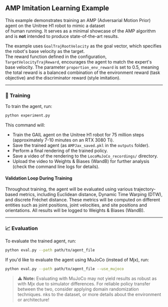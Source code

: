 ## AMP Imitation Learning Example

This example demonstrates training an AMP (Adversarial Motion Prior) agent on the Unitree H1 robot to mimic a dataset  
of human running. It serves as a minimal showcase of the AMP algorithm and is **not** intended to produce 
state-of-the-art results.

The example uses `GoalTrajRootVelocity` as the goal vector, which specifies the robot's base velocity as the target.  
The reward function defined in the configuration, `TargetVelocityTrajReward`, encourages the agent to match the 
expert's base velocity. The parameter `proportion_env_reward` is set to 0.5, meaning the total reward is a
balanced combination of the environment reward (task objective) and the discriminator reward (style imitation).

---

### 🚀 Training

To train the agent, run:

```bash
python experiment.py
```

This command will:

- Train the GAIL agent on the Unitree H1 robot for 75 million steps (approximately 7-10 minutes on an RTX 3080 Ti).
- Save the trained agent (as `AMPJax_saved.pkl` in the `outputs` folder).
- Perform a final rendering of the trained policy.
- Save a video of the rendering to the `LocoMuJoCo_recordings/` directory.
- Upload the video to Weights & Biases (WandB) for further analysis (check the command line logs for details).


#### Validation Loop During Training

Throughout training, the agent will be evaluated using various trajectory-based metrics, including 
Euclidean distance, Dynamic Time Warping (DTW), and discrete Fréchet distance. These metrics will be 
computed on different entities such as joint positions, joint velocities, and site positions and orientations. 
All results will be logged to Weights & Biases (WandB).

---

### 📈 Evaluation

To evaluate the trained agent, run:

```bash
python eval.py --path path/to/agent_file
```

If you'd like to evaluate the agent using MuJoCo (instead of Mjx), run:

```bash
python eval.py --path path/to/agent_file --use_mujoco
```

> ⚠️ **Note:** Evaluating with MuJoCo may not yield results as robust as with Mjx due to simulator differences. For reliable policy transfer between the two, consider applying domain randomization techniques.
nks to the dataset, or more details about the environment or architecture!